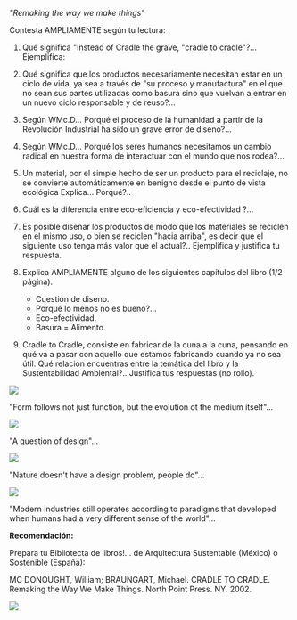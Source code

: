 *"Remaking the way we make things"*

Contesta AMPLIAMENTE según tu lectura:
1. Qué significa "Instead of Cradle the grave, "cradle to cradle"?... Ejemplifíca:
2. Qué significa que los productos necesariamente necesitan estar en un ciclo de vida, ya sea a través de "su proceso y manufactura" en el que no sean sus partes utilizadas como basura sino que vuelvan a entrar en un nuevo ciclo responsable y de reuso?...
3. Según WMc.D... Porqué el proceso de la humanidad a partir de la Revolución Industrial ha sido un grave error de diseno?...
4. Según WMc.D... Porqué los seres humanos necesitamos un cambio radical en nuestra forma de interactuar con el mundo que nos rodea?...
5. Un material, por el simple hecho de ser un producto para el reciclaje, no se convierte automáticamente en benigno desde el punto de vista ecológica Explica... Porqué?..
6. Cuál es la diferencia entre eco-eficiencia y eco-efectividad ?...
7. Es posible diseñar los productos de modo que los materiales se reciclen en el mismo uso, o bien se reciclen "hacia arriba", es decir que el siguiente uso tenga más valor que el actual?.. Ejemplifica y justifica tu respuesta.
8. Explica AMPLIAMENTE alguno de los siguientes capítulos del libro (1/2 página).

    - Cuestión de diseno.
    - Porqué lo menos no es bueno?...
    - Eco-efectividad.
    - Basura = Alimento.

9. Cradle to Cradle, consiste en fabricar de la cuna a la cuna, pensando en qué va a pasar con aquello que estamos fabricando cuando ya no sea útil. Qué relación encuentras entre la temática del libro y la Sustentabilidad Ambiental?.. Justifica tus respuestas (no rollo).


<div class="mdl-grid">
<div class="mdl-cell mdl-cell--6-col mdl-typography--text-center">
<img src="./content/4/M4.29/WmcD.jpg" >
<p>"Form follows not just function, but the evolution ot the medium itself"...</p>
</div>
<div class="mdl-cell mdl-cell--6-col mdl-typography--text-center">
<img src="./content/4/M4.29/cradle_to_cradle_001.bmp.jpg" class="half-width-img">
<p>"A question of design"... </p>
</div>
<div class="mdl-cell mdl-cell--6-col mdl-typography--text-center">
<img src="./content/4/M4.29/cradle_001.bmp.jpg" >
<p>"Nature doesn't have a design problem, people do"...  </p>
</div>
<div class="mdl-cell mdl-cell--6-col mdl-typography--text-center">
<img src="./content/4/M4.29/tambos_001.bmp.jpg" >
<p>"Modern industries still operates according to paradigms that developed when humans had a very different sense of the world"...</p>
</div>
</div>

**Recomendación:**

Prepara tu Bibliotecta de libros!... de Arquitectura Sustentable (México) o Sostenible (España):

MC DONOUGHT, William; BRAUNGART, Michael. CRADLE TO CRADLE. Remaking the Way We Make Things. North Point Press. NY. 2002.

![](./content/4/M4.29/ROLF_DISCH._HELIOTROP.jpg)
